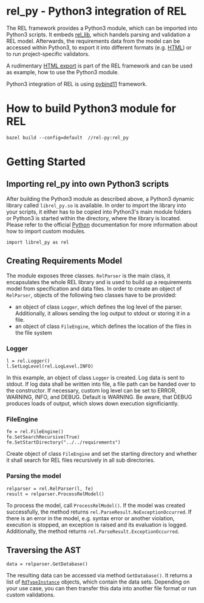 # rel_py - Python3 integration of REL

The REL framework provides a Python3 module, which can be imported into Python3 scripts. It embeds [rel_lib](../rel-lib), which handels parsing and validation a REL model. Afterwards, the requirements data from the model can be accessed within Python3, to export it into different formats (e.g. [HTML](./html_export)) or to run project-specific validators.

A rudimentary [HTML export](./html_export) is part of the REL framework and can be used as example, how to use the Python3 module.

Python3 integration of REL is using [pybind11](https://github.com/pybind/pybind11) framework.

# How to build Python3 module for REL
```
bazel build --config=default  //rel-py:rel_py
``` 

# Getting Started

## Importing rel_py into own Python3 scripts

After building the Python3 module as described above, a Python3 dynamic library called `librel_py.so` is available. In order to import the library into your scripts, it either has to be copied into Python3's main module folders or Python3 is started within the directory, where the library is located. Please refer to the official [Python](https://www.python.org/) documentation for more information about how to import custom modules.

```
import librel_py as rel
```

## Creating Requirements Model

The module exposes three classes. `RelParser` is the main class, it encapsulates the whole REL library and is used to build up a requirements model from specification and data files. In order to create an object of `RelParser`, objects of the following two classes have to be provided:

- an object of class `Logger`, which defines the log level of the parser. Additionally, it allows sending the log output to stdout or storing it in a file.
- an object of class `FileEngine`, which defines the location of the files in the file system

### Logger

```
l = rel.Logger()
l.SetLogLevel(rel.LogLevel.INFO)
```

In this example, an object of class `Logger` is created. Log data is sent to stdout. If log data shall be written into file, a file path can be handed over to the constructor.
If necessary, custom log level can be set to ERROR, WARNING, INFO, and DEBUG. Default is WARNING. Be aware, that DEBUG produces loads of output, which slows down execution significiantly.

### FileEngine

```
fe = rel.FileEngine()
fe.SetSearchRecursive(True)
fe.SetStartDirectory("../../requirements")
```

Create object of class `FileEngine` and set the starting directory and whether it shall search for REL files recursively in all sub directories.


### Parsing the model
```
relparser = rel.RelParser(l, fe)
result = relparser.ProcessRelModel() 
```

To process the model, call `ProcessRelModel()`. If the model was created successfully, the method returns `rel.ParseResult.NoExceptionOccurred`. If there is an error in the model, e.g. syntax error or another violation, execution is stopped, an exception is raised and its evaluation is logged. Additionally, the method returns `rel.ParseResult.ExceptionOccurred`.

## Traversing the AST

```
data = relparser.GetDatabase()
```

The resulting data can be accessed via method `GetDatabase()`. It returns a list of [`RdTypeInstance`](../rel-lib/src/AST.h#L86) objects, which contain the data sets. Depending on your use case, you can then transfer this data into another file format or run custom validations.
